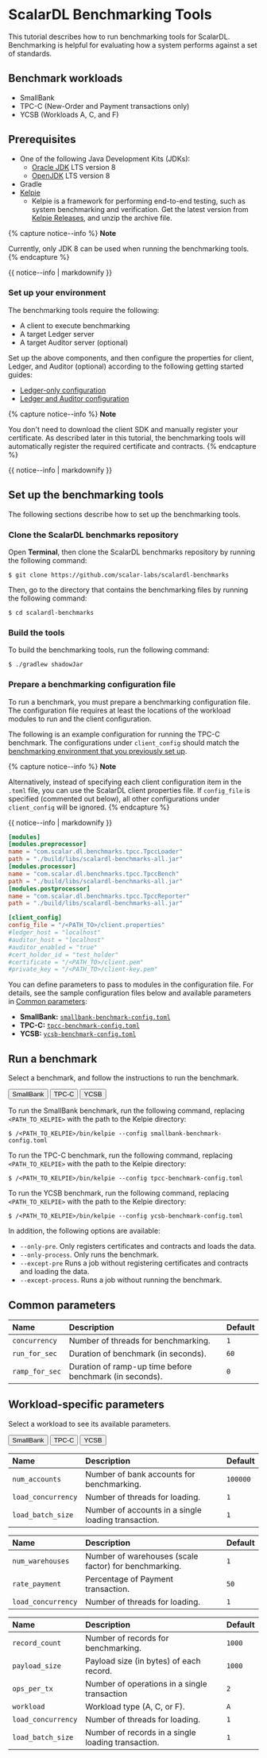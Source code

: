 # ScalarDL Benchmarking Tools

This tutorial describes how to run benchmarking tools for ScalarDL. Benchmarking is helpful for evaluating how a system performs against a set of standards.

## Benchmark workloads

- SmallBank
- TPC-C (New-Order and Payment transactions only)
- YCSB (Workloads A, C, and F)

## Prerequisites

- One of the following Java Development Kits (JDKs):
  - [Oracle JDK](https://www.oracle.com/java/technologies/downloads/) LTS version 8
  - [OpenJDK](https://openjdk.org/install/) LTS version 8
- Gradle
- [Kelpie](https://github.com/scalar-labs/kelpie)
  - Kelpie is a framework for performing end-to-end testing, such as system benchmarking and verification. Get the latest version from [Kelpie Releases](https://github.com/scalar-labs/kelpie/releases), and unzip the archive file.

{% capture notice--info %}
**Note**

Currently, only JDK 8 can be used when running the benchmarking tools.
{% endcapture %}

<div class="notice--info">{{ notice--info | markdownify }}</div>

### Set up your environment

The benchmarking tools require the following:

- A client to execute benchmarking
- A target Ledger server
- A target Auditor server (optional)

Set up the above components, and then configure the properties for client, Ledger, and Auditor (optional) according to the following getting started guides:

- [Ledger-only configuration](../getting-started.md)
- [Ledger and Auditor configuration](../getting-started-auditor.md)

{% capture notice--info %}
**Note**

You don't need to download the client SDK and manually register your certificate. As described later in this tutorial, the benchmarking tools will automatically register the required certificate and contracts.
{% endcapture %}

<div class="notice--info">{{ notice--info | markdownify }}</div>

## Set up the benchmarking tools

The following sections describe how to set up the benchmarking tools.

### Clone the ScalarDL benchmarks repository

Open **Terminal**, then clone the ScalarDL benchmarks repository by running the following command:

```console
$ git clone https://github.com/scalar-labs/scalardl-benchmarks
```

Then, go to the directory that contains the benchmarking files by running the following command:

```console
$ cd scalardl-benchmarks
```

### Build the tools

To build the benchmarking tools, run the following command:

```console
$ ./gradlew shadowJar
```

### Prepare a benchmarking configuration file

To run a benchmark, you must prepare a benchmarking configuration file. The configuration file requires at least the locations of the workload modules to run and the client configuration.

The following is an example configuration for running the TPC-C benchmark. The configurations under `client_config` should match the [benchmarking environment that you previously set up](#set-up-your-environment).

{% capture notice--info %}
**Note**

Alternatively, instead of specifying each client configuration item in the `.toml` file, you can use the ScalarDL client properties file. If `config_file` is specified (commented out below), all other configurations under `client_config` will be ignored.
{% endcapture %}

<div class="notice--info">{{ notice--info | markdownify }}</div>

```toml
[modules]
[modules.preprocessor]
name = "com.scalar.dl.benchmarks.tpcc.TpccLoader"
path = "./build/libs/scalardl-benchmarks-all.jar"
[modules.processor]
name = "com.scalar.dl.benchmarks.tpcc.TpccBench"
path = "./build/libs/scalardl-benchmarks-all.jar"
[modules.postprocessor]
name = "com.scalar.dl.benchmarks.tpcc.TpccReporter"
path = "./build/libs/scalardl-benchmarks-all.jar"

[client_config]
config_file = "/<PATH_TO>/client.properties"
#ledger_host = "localhost"
#auditor_host = "localhost"
#auditor_enabled = "true"
#cert_holder_id = "test_holder"
#certificate = "/<PATH_TO>/client.pem"
#private_key = "/<PATH_TO>/client-key.pem"
```

You can define parameters to pass to modules in the configuration file. For details, see the sample configuration files below and available parameters in [Common parameters](#common-parameters):

- **SmallBank:** [`smallbank-benchmark-config.toml`](https://github.com/scalar-labs/scalardl-benchmarks/blob/master/smallbank-benchmark-config.toml)
- **TPC-C:** [`tpcc-benchmark-config.toml`](https://github.com/scalar-labs/scalardl-benchmarks/blob/master/tpcc-benchmark-config.toml)
- **YCSB:** [`ycsb-benchmark-config.toml`](https://github.com/scalar-labs/scalardl-benchmarks/blob/master/ycsb-benchmark-config.toml)

## Run a benchmark

Select a benchmark, and follow the instructions to run the benchmark.

<div id="tabset-1">
<div class="tab">
  <button class="tablinks" onclick="openTab(event, 'SmallBank_1', 'tabset-1')" id="defaultOpen-1">SmallBank</button>
  <button class="tablinks" onclick="openTab(event, 'TPC-C_1', 'tabset-1')">TPC-C</button>
  <button class="tablinks" onclick="openTab(event, 'YCSB_1', 'tabset-1')">YCSB</button>
</div>

<div id="SmallBank_1" class="tabcontent" markdown="1">

To run the SmallBank benchmark, run the following command, replacing `<PATH_TO_KELPIE>` with the path to the Kelpie directory:

```console
$ /<PATH_TO_KELPIE>/bin/kelpie --config smallbank-benchmark-config.toml
```
</div>
<div id="TPC-C_1" class="tabcontent" markdown="1">

To run the TPC-C benchmark, run the following command, replacing `<PATH_TO_KELPIE>` with the path to the Kelpie directory:

```console
$ /<PATH_TO_KELPIE>/bin/kelpie --config tpcc-benchmark-config.toml
```
</div>
<div id="YCSB_1" class="tabcontent" markdown="1">

To run the YCSB benchmark, run the following command, replacing `<PATH_TO_KELPIE>` with the path to the Kelpie directory:

```console
$ /<PATH_TO_KELPIE>/bin/kelpie --config ycsb-benchmark-config.toml
```
</div>
</div>

In addition, the following options are available:

- `--only-pre`. Only registers certificates and contracts and loads the data.
- `--only-process`. Only runs the benchmark.
- `--except-pre` Runs a job without registering certificates and contracts and loading the data.
- `--except-process`. Runs a job without running the benchmark.

## Common parameters

| Name           | Description                                             | Default   |
|:---------------|:--------------------------------------------------------|:----------|
| `concurrency`  | Number of threads for benchmarking.                     | `1`       |
| `run_for_sec`  | Duration of benchmark (in seconds).                     | `60`      |
| `ramp_for_sec` | Duration of ramp-up time before benchmark (in seconds). | `0`       |

## Workload-specific parameters

Select a workload to see its available parameters.

<div id="tabset-2">
<div class="tab">
  <button class="tablinks" onclick="openTab(event, 'SmallBank_2', 'tabset-2')" id="defaultOpen-2">SmallBank</button>
  <button class="tablinks" onclick="openTab(event, 'TPC-C_2', 'tabset-2')">TPC-C</button>
  <button class="tablinks" onclick="openTab(event, 'YCSB_2', 'tabset-2')">YCSB</button>
</div>

<div id="SmallBank_2" class="tabcontent" markdown="1">

| Name               | Description                                         | Default   |
|:-------------------|:----------------------------------------------------|:----------|
| `num_accounts`     | Number of bank accounts for benchmarking.           | `100000`  |
| `load_concurrency` | Number of threads for loading.                      | `1`       |
| `load_batch_size`  | Number of accounts in a single loading transaction. | `1`       |

</div>
<div id="TPC-C_2" class="tabcontent" markdown="1">

| Name               | Description                                           | Default   |
|:-------------------|:------------------------------------------------------|:----------|
| `num_warehouses`   | Number of warehouses (scale factor) for benchmarking. | `1`       |
| `rate_payment`     | Percentage of Payment transaction.                    | `50`      |
| `load_concurrency` | Number of threads for loading.                        | `1`       |

</div>
<div id="YCSB_2" class="tabcontent" markdown="1">

| Name               | Description                                        | Default   |
|:-------------------|:---------------------------------------------------|:----------|
| `record_count`     | Number of records for benchmarking.                | `1000`    |
| `payload_size`     | Payload size (in bytes) of each record.            | `1000`    |
| `ops_per_tx`       | Number of operations in a single transaction       | `2`       |
| `workload`         | Workload type (A, C, or F).                        | `A`       |
| `load_concurrency` | Number of threads for loading.                     | `1`       |
| `load_batch_size`  | Number of records in a single loading transaction. | `1`       |

</div>
</div>

